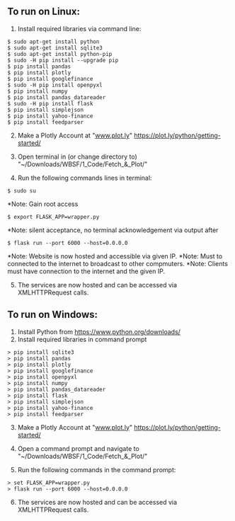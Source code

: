 ## To run on Linux:

1) Install required libraries via command line:

```
$ sudo apt-get install python
$ sudo apt-get install sqlite3
$ sudo apt-get install python-pip
$ sudo -H pip install --upgrade pip
$ pip install pandas
$ pip install plotly
$ pip install googlefinance
$ sudo -H pip install openpyxl
$ pip install numpy
$ pip install pandas_datareader
$ sudo -H pip install flask
$ pip install simplejson
$ pip install yahoo-finance
$ pip install feedparser
```
2) Make a Plotly Account at "www.plot.ly"
  https://plot.ly/python/getting-started/

3) Open terminal in (or change directory to) "~/Downloads/WBSF/1_Code/Fetch_&_Plot/"
4) Run the following commands lines in terminal:

```
$ sudo su
```
*Note: Gain root access

```
$ export FLASK_APP=wrapper.py
```
*Note: silent acceptance, no terminal acknowledgement via output after

```
$ flask run --port 6000 --host=0.0.0.0
```
*Note: Website is now hosted and accessible via given IP.
*Note: Must to connected to the internet to broadcast to other compmuters.
*Note: Clients must have connection to the internet and the given IP.

5) The services are now hosted and can be accessed via XMLHTTPRequest calls.

## To run on Windows:

1) Install Python from https://www.python.org/downloads/
2) Install required libraries in command prompt

```
> pip install sqlite3
> pip install pandas
> pip install plotly
> pip install googlefinance
> pip install openpyxl
> pip install numpy
> pip install pandas_datareader
> pip install flask
> pip install simplejson
> pip install yahoo-finance
> pip install feedparser
```
3) Make a Plotly Account at "www.plot.ly"
  https://plot.ly/python/getting-started/

4) Open a command prompt and navigate to "~/Downloads/WBSF/1_Code/Fetch_&_Plot/"
5) Run the following commands in the command prompt:

```
> set FLASK_APP=wrapper.py
> flask run --port 6000 --host=0.0.0.0
```
6) The services are now hosted and can be accessed via XMLHTTPRequest calls.
